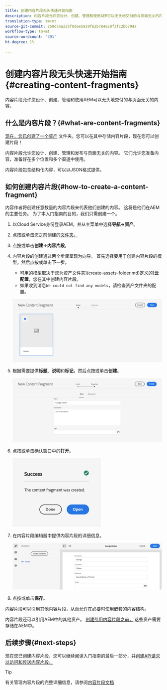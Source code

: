 ```yaml
---
title: 创建内容片段无头快速开始指南
description: 内容片段允许您设计、创建、管理和使用AEM可以无头地交付的与页面无关的内容。
translation-type: tm+mt
source-git-commit: 259d54a225f8dee5929f62b784e28f3fc2bb794a
workflow-type: tm+mt
source-wordcount: '391'
ht-degree: 1%

---
```



# 创建内容片段无头快速开始指南{#creating-content-fragments}

内容片段允许您设计、创建、管理和使用AEM可以无头地交付的与页面无关的内容。

## 什么是内容片段？{#what-are-content-fragments}

[现在，您已创建了一个资产](create-assets-folder.md) 文件夹，您可以在其中存储内容片段，现在您可以创建片段！

内容片段允许您设计、创建、管理和发布与页面无关的内容。 它们允许您准备内容，准备好在多个位置和多个渠道中使用。

内容片段包含结构化内容，可以以JSON格式提供。

## 如何创建内容片段{#how-to-create-a-content-fragment}

内容作者将创建任意数量的内容片段来代表他们创建的内容。 这将是他们在AEM的主要任务。 为了本入门指南的目的，我们只需创建一个。

1. 以Cloud Service身份登录AEM，并从主菜单中选择&#x200B;**导航->资产**。
1. 点按或单击您之前创建的[文件夹。](create-assets-folder.md)
1. 点按或单击&#x200B;**创建->内容片段**。
1. 内容片段的创建通过两个步骤呈现为向导。 首先选择要用于创建内容片段的模型，然后点按或单击&#x200B;**下一步**。
   * 可用的模型取决于您为资产文件夹](create-assets-folder.md)定义的&#x200B;[**云配置**，您在其中创建内容片段。
   * 如果收到消息`We could not find any models`，请检查资产文件夹的配置。

   ![选择内容片段模型](../assets/content-fragment-model-select.png)
1. 根据需要提供&#x200B;**标题**、**说明**&#x200B;和&#x200B;**标记**，然后点按或单击&#x200B;**创建**。

   ![创建内容片段](../assets/content-fragment-create.png)
1. 点按或单击确认窗口中的&#x200B;**打开**。

   ![内容片段已创建确认](../assets/content-fragment-confirmation.png)
1. 在内容片段编辑器中提供内容片段的详细信息。

   ![内容片段编辑器](../assets/content-fragment-edit.png)
1. 点按或单击&#x200B;**保存**。

内容片段可以引用其他内容片段，从而允许在必要时使用嵌套的内容结构。

内容片段还可以引用AEM中的其他资产。 [创建引用内容片段之前，](/help/assets/manage-digital-assets.md) 这些资产需要存储在AEM中。

## 后续步骤{#next-steps}

现在您已创建内容片段，您可以继续阅读入门指南的最后一部分，并[创建API请求以访问和传送内容片段。](create-api-request.md)

>[!TIP]
>
>有关管理内容片段的完整详细信息，请参阅[内容片段文档](/help/assets/content-fragments/content-fragments.md)
